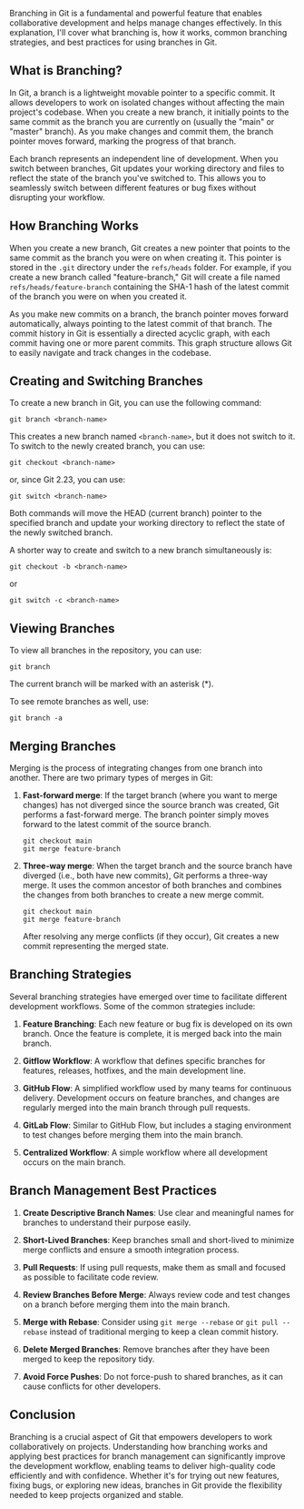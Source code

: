 Branching in Git is a fundamental and powerful feature that enables collaborative development and helps manage changes effectively. In this explanation, I'll cover what branching is, how it works, common branching strategies, and best practices for using branches in Git.

## What is Branching?

In Git, a branch is a lightweight movable pointer to a specific commit. It allows developers to work on isolated changes without affecting the main project's codebase. When you create a new branch, it initially points to the same commit as the branch you are currently on (usually the "main" or "master" branch). As you make changes and commit them, the branch pointer moves forward, marking the progress of that branch.

Each branch represents an independent line of development. When you switch between branches, Git updates your working directory and files to reflect the state of the branch you've switched to. This allows you to seamlessly switch between different features or bug fixes without disrupting your workflow.

## How Branching Works

When you create a new branch, Git creates a new pointer that points to the same commit as the branch you were on when creating it. This pointer is stored in the `.git` directory under the `refs/heads` folder. For example, if you create a new branch called "feature-branch," Git will create a file named `refs/heads/feature-branch` containing the SHA-1 hash of the latest commit of the branch you were on when you created it.

As you make new commits on a branch, the branch pointer moves forward automatically, always pointing to the latest commit of that branch. The commit history in Git is essentially a directed acyclic graph, with each commit having one or more parent commits. This graph structure allows Git to easily navigate and track changes in the codebase.

## Creating and Switching Branches

To create a new branch in Git, you can use the following command:

```
git branch <branch-name>
```

This creates a new branch named `<branch-name>`, but it does not switch to it. To switch to the newly created branch, you can use:

```
git checkout <branch-name>
```

or, since Git 2.23, you can use:

```
git switch <branch-name>
```

Both commands will move the HEAD (current branch) pointer to the specified branch and update your working directory to reflect the state of the newly switched branch.

A shorter way to create and switch to a new branch simultaneously is:

```
git checkout -b <branch-name>
```

or

```
git switch -c <branch-name>
```

## Viewing Branches

To view all branches in the repository, you can use:

```
git branch
```

The current branch will be marked with an asterisk (\*).

To see remote branches as well, use:

```
git branch -a
```

## Merging Branches

Merging is the process of integrating changes from one branch into another. There are two primary types of merges in Git:

1. **Fast-forward merge**: If the target branch (where you want to merge changes) has not diverged since the source branch was created, Git performs a fast-forward merge. The branch pointer simply moves forward to the latest commit of the source branch.

   ```
   git checkout main
   git merge feature-branch
   ```

2. **Three-way merge**: When the target branch and the source branch have diverged (i.e., both have new commits), Git performs a three-way merge. It uses the common ancestor of both branches and combines the changes from both branches to create a new merge commit.

   ```
   git checkout main
   git merge feature-branch
   ```

   After resolving any merge conflicts (if they occur), Git creates a new commit representing the merged state.

## Branching Strategies

Several branching strategies have emerged over time to facilitate different development workflows. Some of the common strategies include:

1. **Feature Branching**: Each new feature or bug fix is developed on its own branch. Once the feature is complete, it is merged back into the main branch.

2. **Gitflow Workflow**: A workflow that defines specific branches for features, releases, hotfixes, and the main development line.

3. **GitHub Flow**: A simplified workflow used by many teams for continuous delivery. Development occurs on feature branches, and changes are regularly merged into the main branch through pull requests.

4. **GitLab Flow**: Similar to GitHub Flow, but includes a staging environment to test changes before merging them into the main branch.

5. **Centralized Workflow**: A simple workflow where all development occurs on the main branch.

## Branch Management Best Practices

1. **Create Descriptive Branch Names**: Use clear and meaningful names for branches to understand their purpose easily.

2. **Short-Lived Branches**: Keep branches small and short-lived to minimize merge conflicts and ensure a smooth integration process.

3. **Pull Requests**: If using pull requests, make them as small and focused as possible to facilitate code review.

4. **Review Branches Before Merge**: Always review code and test changes on a branch before merging them into the main branch.

5. **Merge with Rebase**: Consider using `git merge --rebase` or `git pull --rebase` instead of traditional merging to keep a clean commit history.

6. **Delete Merged Branches**: Remove branches after they have been merged to keep the repository tidy.

7. **Avoid Force Pushes**: Do not force-push to shared branches, as it can cause conflicts for other developers.

## Conclusion

Branching is a crucial aspect of Git that empowers developers to work collaboratively on projects. Understanding how branching works and applying best practices for branch management can significantly improve the development workflow, enabling teams to deliver high-quality code efficiently and with confidence. Whether it's for trying out new features, fixing bugs, or exploring new ideas, branches in Git provide the flexibility needed to keep projects organized and stable.

